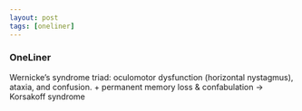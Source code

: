 ```yaml
---
layout: post
tags: [oneliner]
---
```



### OneLiner

Wernicke’s syndrome triad: oculomotor dysfunction (horizontal nystagmus), ataxia, and confusion. + permanent memory loss & confabulation -> Korsakoff syndrome
